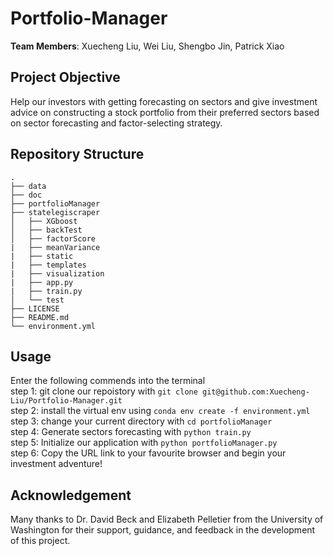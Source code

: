 # Portfolio-Manager
**Team Members**: Xuecheng Liu, Wei Liu, Shengbo Jin, Patrick Xiao

## Project Objective
Help our investors with getting forecasting on sectors and give investment advice on constructing a stock portfolio from their preferred sectors based on sector forecasting and factor-selecting strategy.

## Repository Structure
 ```
.
├── data
├── doc
├── portfolioManager
├── statelegiscraper
│   ├── XGboost
│   ├── backTest
│   ├── factorScore
|   ├── meanVariance
|   ├── static
|   ├── templates
|   ├── visualization
|   ├── app.py
|   ├── train.py
│   └── test
├── LICENSE
├── README.md
└── environment.yml
 ```

## Usage
Enter the following commends into the terminal <br>
step 1: git clone our repoistory with `git clone git@github.com:Xuecheng-Liu/Portfolio-Manager.git`<br>
step 2: install the virtual env using `conda env create -f environment.yml` <br>
step 3: change your current directory with `cd portfolioManager` <br>
step 4: Generate sectors forecasting with `python train.py` <br>
step 5: Initialize our application with `python portfolioManager.py` <br>
step 6: Copy the URL link to your favourite browser and begin your investment adventure!

## Acknowledgement
Many thanks to Dr. David Beck and Elizabeth Pelletier from the University of Washington for their support, guidance, and feedback in the development of this project.
